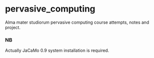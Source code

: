 # pervasive_computing
Alma mater studiorum pervasive computing course attempts, notes and project. 

### NB
Actually JaCaMo 0.9 system installation is required.
